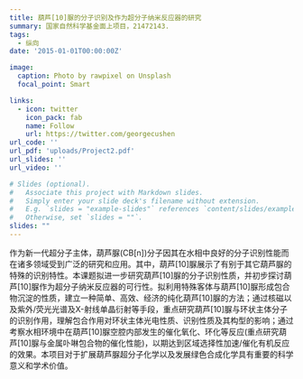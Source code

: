 ```yaml
---
title: 葫芦[10]脲的分子识别及作为超分子纳米反应器的研究
summary: 国家自然科学基金面上项目，21472143.
tags:
  - 纵向
date: '2015-01-01T00:00:00Z'

image:
  caption: Photo by rawpixel on Unsplash
  focal_point: Smart

links:
  - icon: twitter
    icon_pack: fab
    name: Follow
    url: https://twitter.com/georgecushen
url_code: ''
url_pdf: 'uploads/Project2.pdf'
url_slides: ''
url_video: ''

# Slides (optional).
#   Associate this project with Markdown slides.
#   Simply enter your slide deck's filename without extension.
#   E.g. `slides = "example-slides"` references `content/slides/example-slides.md`.
#   Otherwise, set `slides = ""`.
slides: ""
---
```


作为新一代超分子主体，葫芦脲(CB[n])分子因其在水相中良好的分子识别性能而在诸多领域受到广泛的研究和应用。其中，葫芦[10]脲展示了有别于其它葫芦脲的特殊的识别特性。本课题拟进一步研究葫芦[10]脲的分子识别性质，并初步探讨葫芦[10]脲作为超分子纳米反应器的可行性。拟利用特殊客体与葫芦[10]脲形成包合物沉淀的性质，建立一种简单、高效、经济的纯化葫芦[10]脲的方法；通过核磁以及紫外/荧光光谱及X-射线单晶衍射等手段，重点研究葫芦[10]脲与环状主体分子的识别作用，理解包合作用对环状主体光电性质、识别性质及其构型的影响；通过考察水相环境中在葫芦[10]脲空腔内部发生的催化氧化、环化等反应(重点研究葫芦[10]脲与金属卟啉包合物的催化性能)，以期达到区域选择性加速/催化有机反应的效果。本项目对于扩展葫芦脲超分子化学以及发展绿色合成化学具有重要的科学意义和学术价值。